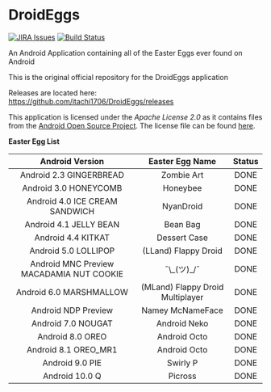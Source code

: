 # DroidEggs 

[![JIRA Issues](https://img.shields.io/badge/JIRA-Issues-blue)](https://itachi1706.atlassian.net/browse/DEGGAND) [![Build Status](https://travis-ci.org/itachi1706/DroidEggs.svg?branch=master)](https://travis-ci.org/itachi1706/DroidEggs)

An Android Application containing all of the Easter Eggs ever found on Android

This is the original official repository for the DroidEggs application

Releases are located here:       
https://github.com/itachi1706/DroidEggs/releases  

This application is licensed under the *Apache License 2.0* as it contains files from the [Android Open Source Project](source.android.com). The license file can be found [here](https://github.com/itachi1706/DroidEggs/blob/master/LICENSE).

**Easter Egg List**

| Android Version | Easter Egg Name | Status |
| :-----------------: | :-----------------: | :--------: |
| Android 2.3 GINGERBREAD | Zombie Art | DONE |
| Android 3.0 HONEYCOMB | Honeybee | DONE |
| Android 4.0 ICE CREAM SANDWICH | NyanDroid | DONE |
| Android 4.1 JELLY BEAN | Bean Bag | DONE |
| Android 4.4 KITKAT | Dessert Case | DONE |
| Android 5.0 LOLLIPOP | (LLand) Flappy Droid | DONE |
| Android MNC Preview MACADAMIA NUT COOKIE | ¯\\\_\(ツ\)\_/¯ | DONE |
| Android 6.0 MARSHMALLOW | (MLand) Flappy Droid Multiplayer | DONE |
| Android NDP Preview | Namey McNameFace | DONE |
| Android 7.0 NOUGAT | Android Neko | DONE |
| Android 8.0 OREO | Android Octo | DONE |
| Android 8.1 OREO_MR1 | Android Octo | DONE |
| Android 9.0 PIE | Swirly P | DONE |
| Android 10.0 Q | Picross | DONE |
